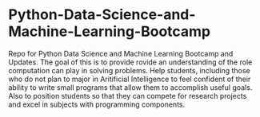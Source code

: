 # Python-Data-Science-and-Machine-Learning-Bootcamp
Repo for Python Data Science and Machine Learning Bootcamp and Updates.
The goal of this is to provide rovide an understanding of the role computation can play in solving problems. 
Help students, including those who do not plan to major in Aritificial Intelligence to feel confident of their ability to write small programs that allow them to accomplish useful goals. Also to position students so that they can compete for research projects and excel in subjects with programming components.